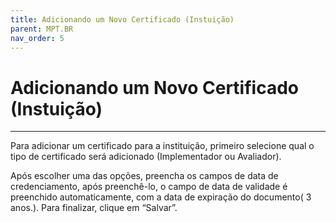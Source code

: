 ```yaml
---
title: Adicionando um Novo Certificado (Instuição)
parent: MPT.BR
nav_order: 5
---
```


# Adicionando um Novo Certificado (Instuição)
---

Para adicionar um certificado para a instituição, primeiro selecione qual o tipo de certificado será adicionado (Implementador ou Avaliador).

 Após escolher uma das opções, preencha os campos de data de credenciamento, após preenchê-lo, o campo de data de validade é preenchido automaticamente, com a data de expiração do documento( 3 anos.). Para finalizar, clique em “Salvar”.
